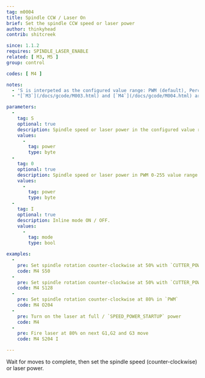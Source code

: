 ```yaml
---
tag: m0004
title: Spindle CCW / Laser On
brief: Set the spindle CCW speed or laser power
author: thinkyhead
contrib: shitcreek

since: 1.1.2
requires: SPINDLE_LASER_ENABLE
related: [ M3, M5 ]
group: control

codes: [ M4 ]

notes:
  - 'S is interpeted as the configured value range: PWM (default), Percentage, or RPM. (See `CUTTER_POWER_UNIT`)'
  - "[`M3`](/docs/gcode/M003.html) and [`M4`](/docs/gcode/M004.html) aren't needed with `LASER_POWER_INLINE` and `LASER_MOVE_POWER` enabled. Power is set directly in [`G1`](/docs/gcode/G000-G001.html)…[`G5`](/docs/gcode/G005.html)"

parameters:
  -
    tag: S
    optional: true
    description: Spindle speed or laser power in the configured value range (see `CUTTER_POWER_UNIT`). (PWM 0-255 by default)
    values:
      -
        tag: power
        type: byte
  -
    tag: 0
    optional: true
    description: Spindle speed or laser power in PWM 0-255 value range
    values:
      -
        tag: power
        type: byte
  -
    tag: I
    optional: true
    description: Inline mode ON / OFF.
    values:
      -
        tag: mode
        type: bool

examples:
  -
    pre: Set spindle rotation counter-clockwise at 50% with `CUTTER_POWER_UNIT` set to `PERCENT`
    code: M4 S50
  -
    pre: Set spindle rotation counter-clockwise at 50% with `CUTTER_POWER_UNIT` set to `PWM`
    code: M4 S128
  -
    pre: Set spindle rotation counter-clockwise at 80% in `PWM`
    code: M4 O204
  -
    pre: Turn on the laser at full / `SPEED_POWER_STARTUP` power
    code: M4
  -
    pre: Fire laser at 80% on next G1,G2 and G3 move
    code: M4 S204 I

---
```


Wait for moves to complete, then set the spindle speed (counter-clockwise) or laser power.
